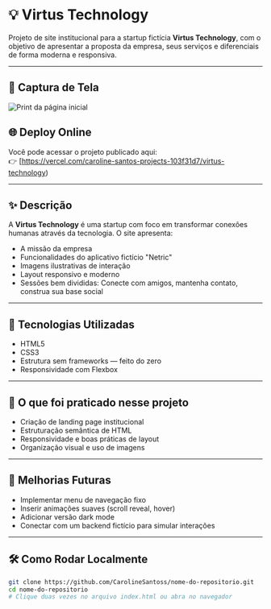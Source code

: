 # 💡 Virtus Technology

Projeto de site institucional para a startup fictícia **Virtus Technology**, com o objetivo de apresentar a proposta da empresa, seus serviços e diferenciais de forma moderna e responsiva.

---

## 📸 Captura de Tela

![Print da página inicial](img/screenshot-projeto.png)


## 🌐 Deploy Online

Você pode acessar o projeto publicado aqui:  
👉 [https://vercel.com/caroline-santos-projects-103f31d7/virtus-technology)  


---

## ✨ Descrição

A **Virtus Technology** é uma startup com foco em transformar conexões humanas através da tecnologia. O site apresenta:

- A missão da empresa
- Funcionalidades do aplicativo fictício "Netric"
- Imagens ilustrativas de interação
- Layout responsivo e moderno
- Sessões bem divididas: Conecte com amigos, mantenha contato, construa sua base social

---

## 🚀 Tecnologias Utilizadas

- HTML5  
- CSS3  
- Estrutura sem frameworks — feito do zero  
- Responsividade com Flexbox

---

## 🧠 O que foi praticado nesse projeto

- Criação de landing page institucional
- Estruturação semântica de HTML
- Responsividade e boas práticas de layout
- Organização visual e uso de imagens

---

## 🔧 Melhorias Futuras

- Implementar menu de navegação fixo
- Inserir animações suaves (scroll reveal, hover)
- Adicionar versão dark mode
- Conectar com um backend fictício para simular interações

---

## 🛠️ Como Rodar Localmente

```bash
git clone https://github.com/CarolineSantoss/nome-do-repositorio.git
cd nome-do-repositorio
# Clique duas vezes no arquivo index.html ou abra no navegador
